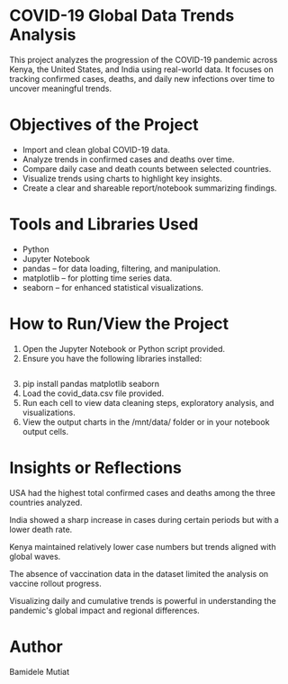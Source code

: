 #  COVID-19 Global Data Trends Analysis

This project analyzes the progression of the COVID-19 pandemic across Kenya, the United States, and India using real-world data. 
It focuses on tracking confirmed cases, deaths, and daily new infections over time to uncover meaningful trends.


# Objectives of the Project

- Import and clean global COVID-19 data.
- Analyze trends in confirmed cases and deaths over time.
- Compare daily case and death counts between selected countries.
- Visualize trends using charts to highlight key insights.
- Create a clear and shareable report/notebook summarizing findings.


# Tools and Libraries Used

- Python
- Jupyter Notebook
- pandas – for data loading, filtering, and manipulation.
- matplotlib – for plotting time series data.
- seaborn – for enhanced statistical visualizations.


# How to Run/View the Project

1. Open the Jupyter Notebook or Python script provided.
2. Ensure you have the following libraries installed:
   ```bash:
3. pip install pandas matplotlib seaborn
4. Load the covid_data.csv file provided.
5. Run each cell to view data cleaning steps, exploratory analysis, and visualizations.
6. View the output charts in the /mnt/data/ folder or in your notebook output cells.

# Insights or Reflections
USA had the highest total confirmed cases and deaths among the three countries analyzed.

India showed a sharp increase in cases during certain periods but with a lower death rate.

Kenya maintained relatively lower case numbers but trends aligned with global waves.

The absence of vaccination data in the dataset limited the analysis on vaccine rollout progress.

Visualizing daily and cumulative trends is powerful in understanding the pandemic's global impact and regional differences.
   
 # Author
 Bamidele Mutiat
